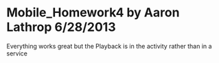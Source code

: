 Mobile_Homework4
by Aaron Lathrop
6/28/2013
================

Everything works great but the Playback is in the activity rather than in a service